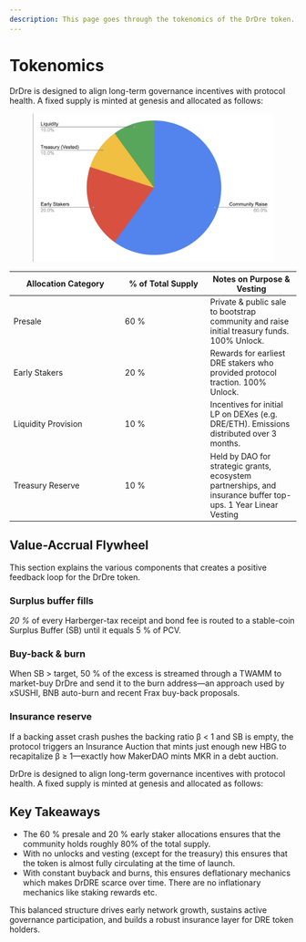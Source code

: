 ```yaml
---
description: This page goes through the tokenomics of the DrDre token.
---
```


# Tokenomics

DrDre is designed to align long-term governance incentives with protocol health. A fixed supply is minted at genesis and allocated as follows:

<figure><img src=".gitbook/assets/image.png" alt=""><figcaption></figcaption></figure>

<table><thead><tr><th width="181.5859375">Allocation Category</th><th width="135.94140625">% of Total Supply</th><th>Notes on Purpose &#x26; Vesting</th></tr></thead><tbody><tr><td>Presale</td><td>60 %</td><td>Private &#x26; public sale to bootstrap community and raise initial treasury funds. 100% Unlock.</td></tr><tr><td>Early Stakers</td><td>20 %</td><td>Rewards for earliest DRE stakers who provided protocol traction. 100% Unlock.</td></tr><tr><td>Liquidity Provision</td><td>10 %</td><td>Incentives for initial LP on DEXes (e.g. DRE/ETH). Emissions distributed over 3 months.</td></tr><tr><td>Treasury Reserve</td><td>10 %</td><td>Held by DAO for strategic grants, ecosystem partnerships, and insurance buffer top-ups. 1 Year Linear Vesting</td></tr></tbody></table>

## Value-Accrual Flywheel

This section explains the various components that creates a positive feedback loop for the DrDre token.

### Surplus buffer fills

_20 %_ of every Harberger-tax receipt and bond fee is routed to a stable-coin Surplus Buffer (SB) until it equals 5 % of PCV.

### Buy-back & burn

When SB > target, 50 % of the excess is streamed through a TWAMM to market-buy DrDre and send it to the burn address—an approach used by xSUSHI, BNB auto-burn and recent Frax buy-back proposals.

### Insurance reserve

If a backing asset crash pushes the backing ratio β < 1 and SB is empty, the protocol triggers an Insurance Auction that mints just enough new HBG to recapitalize β ≥ 1—exactly how MakerDAO mints MKR in a debt auction.

DrDre is designed to align long-term governance incentives with protocol health. A fixed supply is minted at genesis and allocated as follows:

## Key Takeaways

* The 60 % presale and 20 % early staker allocations ensures that the community holds roughly 80% of the total supply.
* With no unlocks and vesting (except for the treasury) this ensures that the token is almost fully circulating at the time of launch.
* With constant buyback and burns, this ensures deflationary mechanics which makes DrDRE scarce over time. There are no inflationary mechanics like staking rewards etc.

This balanced structure drives early network growth, sustains active governance participation, and builds a robust insurance layer for DRE token holders.
